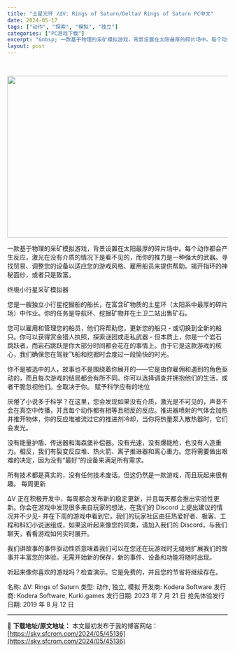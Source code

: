```yaml
---
title: "土星光环 /ΔV: Rings of Saturn/DeltaV Rings of Saturn PC中文"
date: 2024-05-17
tags: ["动作", "探索", "模拟", "独立"]
categories: ["PC游戏下载"]
excerpt: "&nbsp; 一款基于物理的采矿模拟游戏，背景设置在太阳最厚的碎片场中。每个动作都会产生反应，激光在没有介质的情况下是看不见的，而你的推力是一种强大的武器。寻找贸易、调整您的设备以适应您的游戏风格、雇用船员来提供帮助。揭开指环的神秘面纱，或者只是致富。 终极小行星采矿模拟器 您是一艘独立小行星挖掘船&hellip;"
layout: post
---
```


&nbsp;

<img class="aligncenter size-full wp-image-141470" src="https://sky.sfcrom.com/wp-content/uploads/2024/05/2025072102263125.webp" alt="" width="660" height="370" />

一款基于物理的采矿模拟游戏，背景设置在太阳最厚的碎片场中。每个动作都会产生反应，激光在没有介质的情况下是看不见的，而你的推力是一种强大的武器。寻找贸易、调整您的设备以适应您的游戏风格、雇用船员来提供帮助。揭开指环的神秘面纱，或者只是致富。

终极小行星采矿模拟器

您是一艘独立小行星挖掘船的船长，在富含矿物质的土星环（太阳系中最厚的碎片场）中作业。你的任务是导航环、挖掘矿物并在土卫二站出售矿石。

您可以雇用和管理您的船员，他们将帮助您，更新您的船只 - 或切换到全新的船只。你可以获得赏金猎人执照，探索谜团或走私武器 - 但本质上，你是一个岩石跳跃者，而岩石跳跃是你大部分时间都会花在的事情上。由于它是这款游戏的核心，我们确保您在驾驶飞船和挖掘时会度过一段愉快的时光。

你不是被选中的人，故事也不是围绕着你展开的——它是由你雇佣和遇到的角色驱动的，而且每次游戏的结局都会有所不同。你可以选择调查并拥抱他们的生活，或者干脆忽视他们。全取决于你。
赋予科学应有的地位

厌倦了小说多于科学？在这里，您会发现如果没有介质，激光是不可见的，声音不会在真空中传播，并且每个动作都有相等且相反的反应。推进器喷射的气体会加热并推开物体，你的反应堆被流过它的推进剂冷却，当你将热量泵入散热器时，它们会发光。

没有能量护盾、传送器和海森堡补偿器。没有光速，没有爆能枪，也没有人造重力。相反，我们有裂变反应堆、热火箭、离子推进器和离心重力。您将需要做出艰难的决定，因为没有“最好”的设备来满足所有需求。

所有技术都是真实的，没有任何技术废话。但这仍然是一款游戏，而且玩起来很有趣。
每周更新

ΔV 正在积极开发中，每周都会发布新的稳定更新，并且每天都会推出实验性更新。你会在游戏中发现很多来自玩家的想法，在我们的 Discord 上提出建议的情况并不少见- 并在下周的游戏中看到它。我们的玩家社区由狂热爱好者、极客、工程和科幻小说迷组成，如果这听起来像您的同类，请加入我们的 Discord，与我们聊天，看看游戏如何实时展开。

我们讲故事的事件驱动性质意味着我们可以在您还在玩游戏时无缝地扩展我们的故事并丰富您的体验。无需开始新的保存，新的事件、设备和功能将随时出现。

听起来像你喜欢的游戏吗？检查演示。它是免费的，并且您的节省将继续存在。

名称: ΔV: Rings of Saturn
类型: 动作, 独立, 模拟
开发商: Kodera Software
发行商: Kodera Software, Kurki.games
发行日期: 2023 年 7 月 21 日
抢先体验发行日期: 2019 年 8 月 12 日

---
📖 **下载地址/原文地址：** 本文最初发布于我的博客网站：[https://sky.sfcrom.com/2024/05/45136](https://sky.sfcrom.com/2024/05/45136)
